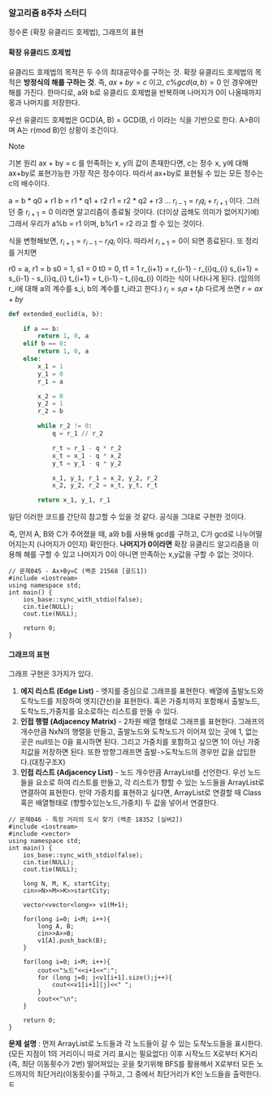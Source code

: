 ### 알고리즘 8주차 스터디
정수론 (확장 유클리드 호제법), 그래프의 표현

#### 확장 유클리드 호제법
유클리드 호제법의 목적은 두 수의 최대공약수를 구하는 것.
확장 유클리드 호제법의 목적은 **방정식의 해를 구하는 것**.
즉, $ax+by=c$ 이고, $c\%gcd(a, b)=0$ 인 경우에만 해를 가진다.
한마디로, a와 b로 유클리드 호제법을 반복하며 나머지가 0이 나올때까지 몫과 나머지를 저장한다.

우선 유클리드 호제법은 GCD(A, B) = GCD(B, r) 이라는 식을 기반으로 한다. A>B이며 A는 r(mod B)인 상황이 조건이다.

> [!NOTE]
> 기본 원리
ax + by = c 를 만족하는 x, y의 값이 존재한다면,
c는 정수 x, y에 대해 ax+by로 표현가능한 가장 작은 정수이다.
따라서 ax+by로 표현될 수 있는 모든 정수는 c의 배수이다.

a = b * q0 + r1
b = r1 * q1 + r2
r1 = r2 * q2 + r3 ... 
$r_{i-1} = r_{i}q_{i}+r_{i+1}$
이다. 그러던 중 $r_{i+1}=0$ 이라면 알고리즘이 종료될 것이다. (더이상 곱해도 의미가 없어지기에)
그래서 우리가 a%b = r1 이며, b%r1 = r2 라고 할 수 있는 것이다.

식을 변형해보면, $r_{i+1}=r_{i-1}-r_{i}q_{i}$ 이다. 따라서 $r_{i+1}=0$이 되면 종료된다.
또 정리를 거치면 

r0 = a, r1 = b
s0 = 1, s1 = 0
t0 = 0, t1 = 1
r_{i+1} = r_{i-1} - r_{i}q_{i}
s_{i+1} = s_{i-1} - s_{i}q_{i}
t_{i+1} = t_{i-1} - t_{i}q_{i}
이라는 식이 나타나게 된다.
(임의의 r_i에 대해 a의 계수를 s_i, b의 계수를 t_i라고 한다.) 
$r_{i}=s_{i}a+t_{i}b$
다르게 쓰면 $r = ax+by$
```python
def extended_euclid(a, b):

    if a == b:
        return 1, 0, a
    elif b == 0:
        return 1, 0, a
    else:
        x_1 = 1
        y_1 = 0
        r_1 = a

        x_2 = 0
        y_2 = 1
        r_2 = b

        while r_2 != 0:
            q = r_1 // r_2

            r_t = r_1 - q * r_2
            x_t = x_1 - q * x_2
            y_t = y_1 - q * y_2

            x_1, y_1, r_1 = x_2, y_2, r_2
            x_2, y_2, r_2 = x_t, y_t, r_t

        return x_1, y_1, r_1
```
일단 이러한 코드를 간단히 참고할 수 있을 것 같다.
공식을 그대로 구현한 것이다.

즉, 먼저 A, B와 C가 주어졌을 때, a와 b를 사용해 gcd를 구하고, C가 gcd로 나누어떨어지는지 (나머지가 0인지) 확인한다.
**나머지가 0이라면** 확장 유클리드 알고리즘을 이용해 해를 구할 수 있고 나머지가 0이 아니면 만족하는 x,y값을 구할 수 없는 것이다.

```
// 문제045 - Ax+By=C (백준 21568 [골드1])
#include <iostream>
using namespace std;
int main() {
    ios_base::sync_with_stdio(false);
    cin.tie(NULL);
    cout.tie(NULL);

    return 0;
}
```

#### 그래프의 표현
그래프 구현은 3가지가 있다.
1) **에지 리스트 (Edge List)** - 엣지를 중심으로 그래프를 표현한다. 배열에 출발노드와 도착노드를 저장하여 엣지(간선)을 표현한다. 혹은 가중치까지 포함해서 출발노드,도착노드,가중치를 요소로하는 리스트를 만들 수 있다.
2) **인접 행렬 (Adjacency Matrix)** - 2차원 배열 형태로 그래프를 표현한다. 그래프의 개수만큼 NxN의 행렬을 만들고, 출발노드와 도착노드가 이어져 있는 곳에 1, 없는곳은 null또는 0을 표시하면 된다. 그리고 가중치를 포함하고 싶으면 1이 아닌 가중치값을 저장하면 된다. 또한 방향그래프면 출발->도착노드의 경우만 값을 삽입한다.(대칭구조X)
3) **인접 리스트 (Adjacency List)** - 노드 개수만큼 ArrayList를 선언한다. 우선 노드들을 요소로 하여 리스트를 만들고, 각 리스트가 향할 수 있는 노드들을 ArrayList로 연결하여 표현한다. 만약 가중치를 표현하고 싶다면, ArrayList로 연결할 때 Class혹은 배열형태로 (향할수있는노드,가중치) 두 값을 넣어서 연결한다.
```
// 문제046 - 특정 거리의 도시 찾기 (백준 18352 [실버2])
#include <iostream>
#include <vector>
using namespace std;
int main() {
    ios_base::sync_with_stdio(false);
    cin.tie(NULL);
    cout.tie(NULL);

    long N, M, K, startCity;
    cin>>N>>M>>K>>startCity;
    
    vector<vector<long>> v1(M+1);
    
    for(long i=0; i<M; i++){
        long A, B;
        cin>>A>>B;
        v1[A].push_back(B);
    }
    
    for(long i=0; i<M; i++){
        cout<<"노드"<<i+1<<":";
        for (long j=0; j<v1[i+1].size();j++){
            cout<<v1[i+1][j]<<" ";
        }
        cout<<"\n";
    }
    
    return 0;
}
```
**문제 설명** : 먼저 ArrayList로 노드들과 각 노드들이 갈 수 있는 도착노드들을 표시한다. (모든 지점이 1의 거리이니 따로 거리 표시는 필요없다)
이후 시작노드 X로부터 K거리(즉, 최단 이동횟수가 2번) 떨어져있는 곳을 찾기위해 BFS를 활용해서 X로부터 모든 노드까지의 최단거리(이동횟수)를 구하고, 그 중에서 최단거리가 K인 노드들을 출력한다.ㅌ
